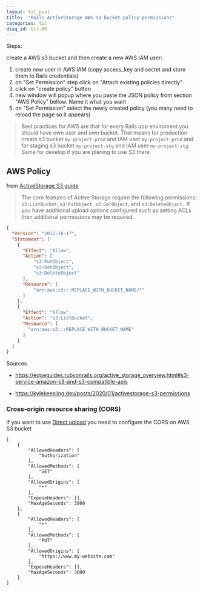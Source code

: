 ```yaml
---
layout: til_post
title:  "Rails ActiveStorage AWS S3 bucket policy permissions"
categories: til
disq_id: til-86
---
```




Steps:


create a AWS s3 bucket and then create a new AWS IAM user:

1. create new user in AWS IAM (copy access_key and sectet and store them
to Rails credentials)
2. on "Set Permission" step click on "Attach existing policies directly"
3. click on "create policy" button
4. new window will popup where you paste the JSON policy from section "AWS Policy" bellow. Name it what you want
5. on "Set Permission" select the newly created policy (you many need to
   reload the page so it appears)


> Best practices for AWS are that for every Rails app enviroment you should have own user and own bucket.
> That means for production create s3 bucket `my-project-prod` and IAM user
> `my-project-prod` and for staging s3 bucket `my-project-stg` and IAM user
> `my-project-stg`. Same for develop if you are planing to use S3 there

## AWS Policy

from [ActiveStorage S3
guide](https://kylekeesling.dev/posts/2020/01/activestorage-s3-permissions)

>  The core features of Active Storage require the following permissions: `s3:ListBucket`, `s3:PutObject`, `s3:GetObject`, and `s3:DeleteObject.` If you have additional upload options configured such as setting ACLs then additional permissions may be required.

```json
{
  "Version": "2012-10-17",
  "Statement": [
    {
      "Effect": "Allow",
      "Action": [
          "s3:PutObject",
          "s3:GetObject",
          "s3:DeleteObject"
      ],
      "Resource": [
          "arn:aws:s3:::REPLACE_WITH_BUCKET_NAME/*"
      ]
    },
    {
      "Effect": "Allow",
      "Action": "s3:ListBucket",
      "Resource": [
        "arn:aws:s3:::REPLACE_WITH_BUCKET_NAME"
      ]
    }
  ]
}
```

Sources

* <https://edgeguides.rubyonrails.org/active_storage_overview.html#s3-service-amazon-s3-and-s3-compatible-apis>

* <https://kylekeesling.dev/posts/2020/01/activestorage-s3-permissions>



### Cross-origin resource sharing (CORS)

If you want to use [Direct upload](https://edgeguides.rubyonrails.org/active_storage_overview.html#direct-uploads)
you need to configure the CORS on AWS S3 bucket

```
[
    {
        "AllowedHeaders": [
            "Authorization"
        ],
        "AllowedMethods": [
            "GET"
        ],
        "AllowedOrigins": [
            "*"
        ],
        "ExposeHeaders": [],
        "MaxAgeSeconds": 3000
    },
    {
        "AllowedHeaders": [
            "*"
        ],
        "AllowedMethods": [
            "PUT"
        ],
        "AllowedOrigins": [
            "https://www.my-website.com"
        ],
        "ExposeHeaders": [],
        "MaxAgeSeconds": 3000
    }
]
```



